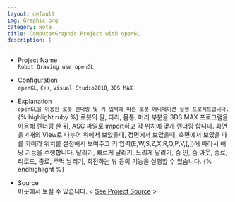 ```yaml
---
layout: default
img: Graphic.png
category: Note
title: ComputerGraphic Project with openGL
description: |
---
```

- Project Name<br>
`Robot Drawing use openGL`
- Configuration<br>
`openGL`, `C++`, `Visual Studio2010`, `3DS MAX`
- Explanation<br>
`openGL을 이용한 로봇 렌더링 및 키 입력에 따른 로봇 애니메이션 실행 프로젝트입니다.`
{% highlight ruby %}
로봇의 팔, 다리, 몸통, 머리 부분을 3DS MAX 프로그램을 이용해 렌더링 한 뒤, ASC 파일로 import하고 각 위치에 맞게 렌더링 합니다.
화면을 4개의 View로 나누어 위에서 보았을때, 정면에서 보았을때, 측면에서 보았을 때를 카메라 위치를 설정해서 보여주고
키 입력(E,W,S,Z,X,R,Q,P,V,[,])에 따라서 해당 기능을 수행합니다.
달리기, 빠르게 달리기, 느리게 달리기, 줌 인, 줌 아웃, 종료, 리로드, 종료, 주먹 날리기, 회전하는 뷰 등의 기능을 실행할 수 있습니다.
{% endhighlight %}

- Source<br>
이곳에서 보실 수 있습니다. < [See Project Source][source] >

[source]:https://github.com/parkjoohwan/PCodes/tree/master/CumputerGraphics
